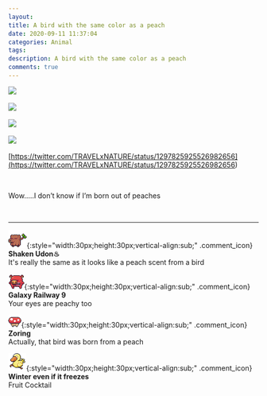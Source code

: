 ```yaml
---
layout: 
title: A bird with the same color as a peach
date: 2020-09-11 11:37:04
categories: Animal
tags: 
description: A bird with the same color as a peach
comments: true
---
```


![](https://blog.kakaocdn.net/dn/xECqA/btqH2zF2unI/mkTgUYLwAp8nX6eloP3o10/img.jpg)

![](https://blog.kakaocdn.net/dn/4cFCn/btqHVoS6Eu6/eCg3Mwn93kAzNBc2Nxvbqk/img.jpg)

![](https://blog.kakaocdn.net/dn/dT5xHt/btqH0qvMaOh/nvlGyPoJooTZJ5vGAXarl1/img.jpg)

![](https://blog.kakaocdn.net/dn/dO79Qb/btqHQGz7qUe/qsOJHVb7hmuLkuPlXRjWF0/img.jpg)

[https://twitter.com/TRAVELxNATURE/status/1297825925526982656](<https://twitter.com/TRAVELxNATURE/status/1297825925526982656>)

​

Wow.....I don’t know if I’m born out of peaches

​

* * *

![comment](/assets/character/trunk.png){:style="width:30px;height:30px;vertical-align:sub;" .comment_icon} **Shaken Udon♨**  
It's really the same as it looks like a peach scent from a bird   
  
![comment](/assets/character/pig.png){:style="width:30px;height:30px;vertical-align:sub;" .comment_icon} **Galaxy Railway 9**  
Your eyes are peachy too   
  
![comment](/assets/character/mushroom.png){:style="width:30px;height:30px;vertical-align:sub;" .comment_icon} **Zoring**  
Actually, that bird was born from a peach   
  
![comment](/assets/character/duck.png){:style="width:30px;height:30px;vertical-align:sub;" .comment_icon} **Winter even if it freezes**  
Fruit Cocktail   
  

